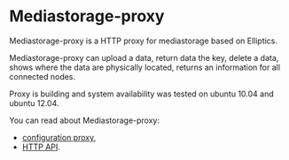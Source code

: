 Mediastorage-proxy
==================

Mediastorage-proxy is a HTTP proxy for mediastorage based on Elliptics. 

Mediastorage-proxy can upload a data, return data the key, delete a data, shows where the data are physically located, returns an information for all connected nodes.

Proxy is building and system availability was tested on ubuntu 10.04 and ubuntu 12.04.

You can read about Mediastorage-proxy:
 * [configuration proxy](/doc/mediastorage-proxy.md),
 * [HTTP API](/doc/mediastorage-api.md).
